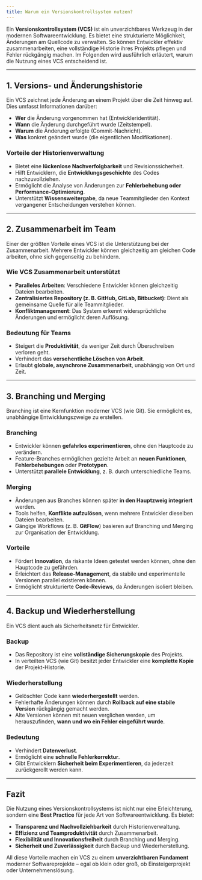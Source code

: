 ```yaml
---
title: Warum ein Versionskontrollsystem nutzen?
---
```


Ein **Versionskontrollsystem (VCS)** ist ein unverzichtbares Werkzeug in der modernen Softwareentwicklung. Es bietet eine strukturierte Möglichkeit, Änderungen am Quellcode zu verwalten. So können Entwickler effektiv zusammenarbeiten, eine vollständige Historie ihres Projekts pflegen und Fehler rückgängig machen. Im Folgenden wird ausführlich erläutert, warum die Nutzung eines VCS entscheidend ist.

---

## 1. Versions- und Änderungshistorie

Ein VCS zeichnet jede Änderung an einem Projekt über die Zeit hinweg auf. Dies umfasst Informationen darüber:

- **Wer** die Änderung vorgenommen hat (Entwickleridentität).  
- **Wann** die Änderung durchgeführt wurde (Zeitstempel).  
- **Warum** die Änderung erfolgte (Commit-Nachricht).  
- **Was** konkret geändert wurde (die eigentlichen Modifikationen).  

### Vorteile der Historienverwaltung
- Bietet eine **lückenlose Nachverfolgbarkeit** und Revisionssicherheit.  
- Hilft Entwicklern, die **Entwicklungsgeschichte** des Codes nachzuvollziehen.  
- Ermöglicht die Analyse von Änderungen zur **Fehlerbehebung oder Performance-Optimierung**.  
- Unterstützt **Wissensweitergabe**, da neue Teammitglieder den Kontext vergangener Entscheidungen verstehen können.  

---

## 2. Zusammenarbeit im Team

Einer der größten Vorteile eines VCS ist die Unterstützung bei der Zusammenarbeit. Mehrere Entwickler können gleichzeitig am gleichen Code arbeiten, ohne sich gegenseitig zu behindern.

### Wie VCS Zusammenarbeit unterstützt
- **Paralleles Arbeiten**: Verschiedene Entwickler können gleichzeitig Dateien bearbeiten.  
- **Zentralisiertes Repository (z. B. GitHub, GitLab, Bitbucket)**: Dient als gemeinsame Quelle für alle Teammitglieder.  
- **Konfliktmanagement**: Das System erkennt widersprüchliche Änderungen und ermöglicht deren Auflösung.  

### Bedeutung für Teams
- Steigert die **Produktivität**, da weniger Zeit durch Überschreiben verloren geht.  
- Verhindert das **versehentliche Löschen von Arbeit**.  
- Erlaubt **globale, asynchrone Zusammenarbeit**, unabhängig von Ort und Zeit.  

---

## 3. Branching und Merging

Branching ist eine Kernfunktion moderner VCS (wie Git). Sie ermöglicht es, unabhängige Entwicklungszweige zu erstellen.

### Branching
- Entwickler können **gefahrlos experimentieren**, ohne den Hauptcode zu verändern.  
- Feature-Branches ermöglichen gezielte Arbeit an **neuen Funktionen**, **Fehlerbehebungen** oder **Prototypen**.  
- Unterstützt **parallele Entwicklung**, z. B. durch unterschiedliche Teams.  

### Merging
- Änderungen aus Branches können später **in den Hauptzweig integriert** werden.  
- Tools helfen, **Konflikte aufzulösen**, wenn mehrere Entwickler dieselben Dateien bearbeiten.  
- Gängige Workflows (z. B. **GitFlow**) basieren auf Branching und Merging zur Organisation der Entwicklung.  

### Vorteile
- Fördert **Innovation**, da riskante Ideen getestet werden können, ohne den Hauptcode zu gefährden.  
- Erleichtert das **Release-Management**, da stabile und experimentelle Versionen parallel existieren können.  
- Ermöglicht strukturierte **Code-Reviews**, da Änderungen isoliert bleiben.  

---

## 4. Backup und Wiederherstellung

Ein VCS dient auch als Sicherheitsnetz für Entwickler.

### Backup
- Das Repository ist eine **vollständige Sicherungskopie** des Projekts.  
- In verteilten VCS (wie Git) besitzt jeder Entwickler eine **komplette Kopie** der Projekt-Historie.  

### Wiederherstellung
- Gelöschter Code kann **wiederhergestellt** werden.  
- Fehlerhafte Änderungen können durch **Rollback auf eine stabile Version** rückgängig gemacht werden.  
- Alte Versionen können mit neuen verglichen werden, um herauszufinden, **wann und wo ein Fehler eingeführt wurde**.  

### Bedeutung
- Verhindert **Datenverlust**.  
- Ermöglicht eine **schnelle Fehlerkorrektur**.  
- Gibt Entwicklern **Sicherheit beim Experimentieren**, da jederzeit zurückgerollt werden kann.  

---

## Fazit

Die Nutzung eines Versionskontrollsystems ist nicht nur eine Erleichterung, sondern eine **Best Practice** für jede Art von Softwareentwicklung. Es bietet:

- **Transparenz und Nachvollziehbarkeit** durch Historienverwaltung.  
- **Effizienz und Teamproduktivität** durch Zusammenarbeit.  
- **Flexibilität und Innovationsfreiheit** durch Branching und Merging.  
- **Sicherheit und Zuverlässigkeit** durch Backup und Wiederherstellung.  

All diese Vorteile machen ein VCS zu einem **unverzichtbaren Fundament** moderner Softwareprojekte – egal ob klein oder groß, ob Einsteigerprojekt oder Unternehmenslösung.
